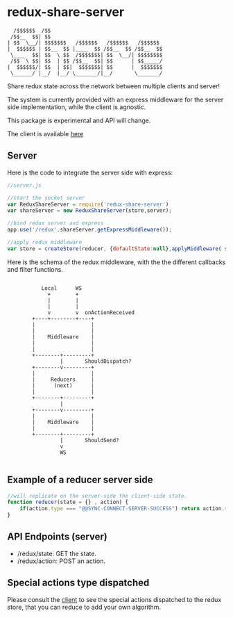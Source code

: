 # redux-share-server

```
  /$$$$$$  /$$                                    
 /$$__  $$| $$                                    
| $$  \__/| $$$$$$$   /$$$$$$   /$$$$$$   /$$$$$$ 
|  $$$$$$ | $$__  $$ |____  $$ /$$__  $$ /$$__  $$
 \____  $$| $$  \ $$  /$$$$$$$| $$  \__/| $$$$$$$$
 /$$  \ $$| $$  | $$ /$$__  $$| $$      | $$_____/
|  $$$$$$/| $$  | $$|  $$$$$$$| $$      |  $$$$$$$
 \______/ |__/  |__/ \_______/|__/       \_______/
```

Share redux state across the network between multiple clients and server!

The system is currently provided with an express middleware for the server side implementation, while the client is agnostic.

This package is experimental and API will change.

The client is available [here](https://github.com/baptistemanson/redux-share-client)
## Server

Here is the code to integrate the server side with express:

```javascript
//server.js

//start the socket server
var ReduxShareServer = require('redux-share-server')
var shareServer = new ReduxShareServer(store,server);

//bind redux server and express
app.use('/redux',shareServer.getExpressMiddleware());

//apply redux middleware
var store = createStore(reducer, {defaultState:null},applyMiddleware( shareServer.getReduxMiddleware() ));

```

Here is the schema of the redux middleware, with the the different callbacks and filter functions.

```

           Local      WS
             +        +
             |        |
             |        |
             v        v  onActionReceived
        +----+--------+----+
        |                  |
        |                  |
        |    Middleware    |
        |                  |
        |                  |
        +--------+---------+
                 |       ShouldDispatch?
        +--------v---------+
        |                  |
        |     Reducers     |
        |      (next)      |
        |                  |
        +--------+---------+
                 |
        +--------v---------+
        |                  |
        |    Middleware    |
        |                  |
        +--------+---------+
                 |       ShouldSend?
                 v
                 WS


```

## Example of a reducer server side

```javascript
//will replicate on the server-side the client-side state.
function reducer(state = {} , action) { 
	if(action.type === "@@SYNC-CONNECT-SERVER-SUCCESS") return action.state;
}
```


## API Endpoints (server)

* /redux/state: GET the state.
* /redux/action: POST an action.



## Special actions type dispatched

Please consult the [client](https://github.com/baptistemanson/redux-share-client) to see the special actions dispatched to the redux store, that you can reduce to add your own algorithm.

